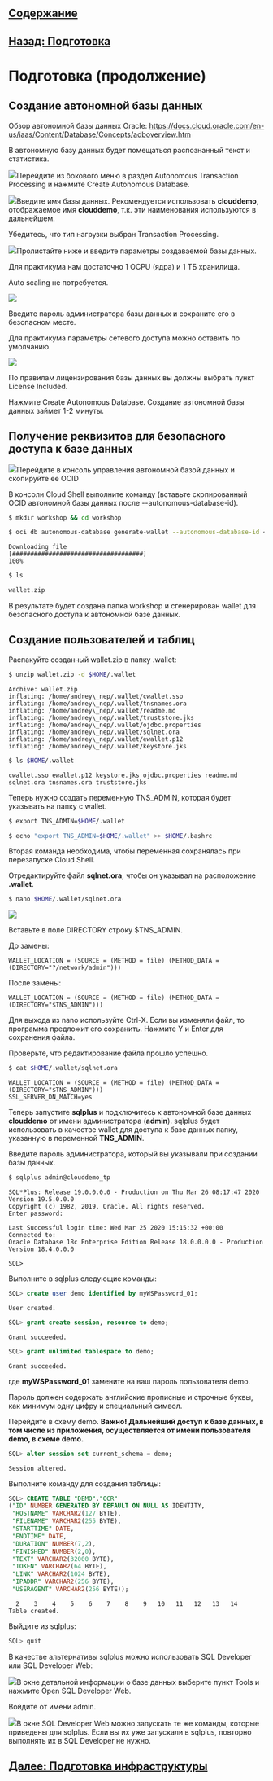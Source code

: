 ## [Содержание](../../README.md)

## [Назад: Подготовка ](p2.md)

# Подготовка (продолжение)

## Создание автономной базы данных

Обзор автономной базы данных Oracle:
<https://docs.cloud.oracle.com/en-us/iaas/Content/Database/Concepts/adboverview.htm>

В автономную базу данных будет помещаться распознанный текст и статистика.

![](media/p3/image1.png)Перейдите из бокового меню в раздел Autonomous Transaction Processing и нажмите Create Autonomous Database.

![](media/p3/image2.png)Введите имя базы данных. Рекомендуется использовать **clouddemo**, отображаемое имя **clouddemo**,
т.к. эти наименования используются в дальнейшем.

Убедитесь, что тип нагрузки выбран Transaction Processing.

![](media/p3/image3.png)Пролистайте ниже и введите параметры создаваемой базы данных.

Для практикума нам достаточно 1 OCPU (ядра) и 1 ТБ хранилища.

Auto scaling не потребуется.

![](media/p3/image4.png)

Введите пароль администратора базы данных и сохраните его в безопасном месте.

Для практикума параметры сетевого доступа можно оставить по умолчанию.

![](media/p3/image5.png)

По правилам лицензирования базы данных вы должны выбрать пункт License Included.

Нажмите Create Autonomous Database. Создание автономной базы данных займет 1-2 минуты.

## Получение реквизитов для безопасного доступа к базе данных

![](media/p3/image6.png)Перейдите в консоль управления автономной базой данных и скопируйте ее OCID

В консоли Cloud Shell выполните команду (вставьте скопированный OCID автономной базы данных после --autonomous-database-id).

```bash
$ mkdir workshop && cd workshop
```

```bash
$ oci db autonomous-database generate-wallet --autonomous-database-id <paste ADB OCID here> --file wallet.zip --password mypassword1 --generate-type SINGLE
```

```
Downloading file
[####################################]
100%
```

```bash
$ ls
```

```bash
wallet.zip
```

В результате будет создана папка workshop и сгенерирован wallet для безопасного доступа к автономной базе данных.

## Создание пользователей и таблиц

Распакуйте созданный wallet.zip в папку .wallet:

```bash
$ unzip wallet.zip -d $HOME/.wallet
```

```
Archive: wallet.zip
inflating: /home/andrey\_nep/.wallet/cwallet.sso
inflating: /home/andrey\_nep/.wallet/tnsnames.ora
inflating: /home/andrey\_nep/.wallet/readme.md
inflating: /home/andrey\_nep/.wallet/truststore.jks
inflating: /home/andrey\_nep/.wallet/ojdbc.properties
inflating: /home/andrey\_nep/.wallet/sqlnet.ora
inflating: /home/andrey\_nep/.wallet/ewallet.p12
inflating: /home/andrey\_nep/.wallet/keystore.jks
```

```bash
$ ls $HOME/.wallet
```

```
cwallet.sso ewallet.p12 keystore.jks ojdbc.properties readme.md sqlnet.ora tnsnames.ora truststore.jks
```

Теперь нужно создать переменную TNS\_ADMIN, которая будет указывать на
папку с wallet.

```bash
$ export TNS_ADMIN=$HOME/.wallet
```

```bash
$ echo "export TNS_ADMIN=$HOME/.wallet" >> $HOME/.bashrc
```

Вторая команда необходима, чтобы переменная сохранялась при перезапуске Cloud Shell.

Отредактируйте файл **sqlnet.ora**, чтобы он указывал на расположение **.wallet**.

```bash
$ nano $HOME/.wallet/sqlnet.ora
```

![](media/p3/image7.png)

Вставьте в поле DIRECTORY строку $TNS\_ADMIN.

До замены:

```
WALLET_LOCATION = (SOURCE = (METHOD = file) (METHOD_DATA = (DIRECTORY="?/network/admin")))
```

После замены:

```
WALLET_LOCATION = (SOURCE = (METHOD = file) (METHOD_DATA = (DIRECTORY="$TNS_ADMIN")))
```

Для выхода из nano используйте Ctrl-X. Если вы изменяли файл, то программа предложит его сохранить. Нажмите Y и Enter для сохранения файла.

Проверьте, что редактирование файла прошло успешно.

```bash
$ cat $HOME/.wallet/sqlnet.ora
```

```
WALLET_LOCATION = (SOURCE = (METHOD = file) (METHOD_DATA = (DIRECTORY="$TNS_ADMIN")))
SSL_SERVER_DN_MATCH=yes
```

Теперь запустите **sqlplus** и подключитесь к автономной базе данных **clouddemo** от имени администратора (**admin**). sqlplus будет использовать в качестве wallet для доступа к базе данных папку, указанную в переменной **TNS\_ADMIN**.

Введите пароль администратора, который вы указывали при создании базы данных.

```bash
$ sqlplus admin@clouddemo_tp
```

```
SQL*Plus: Release 19.0.0.0.0 - Production on Thu Mar 26 08:17:47 2020
Version 19.5.0.0.0
Copyright (c) 1982, 2019, Oracle. All rights reserved.
Enter password:

Last Successful login time: Wed Mar 25 2020 15:15:32 +00:00
Connected to:
Oracle Database 18c Enterprise Edition Release 18.0.0.0.0 - Production
Version 18.4.0.0.0

SQL>
```

Выполните в sqlplus следующие команды:

```sql
SQL> create user demo identified by myWSPassword_01;
```

```
User created.
```

```sql
SQL> grant create session, resource to demo;
```

```
Grant succeeded.
```

```sql
SQL> grant unlimited tablespace to demo;
```

```
Grant succeeded.
```

где **myWSPassword\_01** замените на ваш пароль пользователя demo.

Пароль должен содержать английские прописные и строчные буквы, как минимум одну цифру и специальный символ.

Перейдите в схему demo. **Важно\! Дальнейший доступ к базе данных, в том числе из приложения, осуществляется от имени пользователя demo, в схеме demo.**

```sql
SQL> alter session set current_schema = demo;
```

```
Session altered.
```

Выполните команду для создания таблицы:

```sql
SQL> CREATE TABLE "DEMO"."OCR"
("ID" NUMBER GENERATED BY DEFAULT ON NULL AS IDENTITY,
 "HOSTNAME" VARCHAR2(127 BYTE),
 "FILENAME" VARCHAR2(255 BYTE),
 "STARTTIME" DATE,
 "ENDTIME" DATE,
 "DURATION" NUMBER(7,2),
 "FINISHED" NUMBER(2,0),
 "TEXT" VARCHAR2(32000 BYTE),
 "TOKEN" VARCHAR2(64 BYTE),
 "LINK" VARCHAR2(1024 BYTE),
 "IPADDR" VARCHAR2(256 BYTE),
 "USERAGENT" VARCHAR2(256 BYTE));
```

```
  2    3    4    5    6    7    8    9   10   11   12   13   14  
Table created.
```



Выйдите из sqlplus:

```sql
SQL> quit
```

В качестве альтернативы sqlplus можно использовать SQL Developer или SQL Developer Web:

![](media/p3/image8.png)В окне детальной информации о базе данных выберите пункт Tools и нажмите Open SQL Developer Web.

Войдите от имени admin.

![](media/p3/image9.png)В окне SQL Developer Web можно запускать те же команды, которые приведены для sqlplus. Если вы их уже запускали в sqlplus, повторно выполнять их в SQL Developer не нужно.

## [Далее: Подготовка инфраструктуры](p4.md)